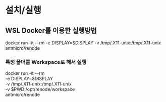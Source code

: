 # 설치/실행
## WSL Docker를 이용한 실행방법
docker run -it --rm -e DISPLAY=$DISPLAY -v /tmp/.X11-unix:/tmp/.X11-unix antmicro/renode

### 특정 폴더를 Workspace로 해서 실행
docker run -it --rm \
    -e DISPLAY=$DISPLAY \
    -v /tmp/.X11-unix:/tmp/.X11-unix \
    -v $PWD:/opt/renode/workspace \
    antmicro/renode